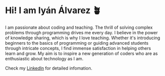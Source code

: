 # Hi! I am Iyán Álvarez 🪴
I am passionate about coding and teaching. The thrill of solving complex problems through programming drives me every day. I believe in the power of knowledge sharing, which is why I love teaching. Whether it's introducing beginners to the basics of programming or guiding advanced students through intricate concepts, I find immense satisfaction in helping others learn and grow. My aim is to inspire a new generation of coders who are as enthusiastic about technology as I am.

Check my [LinkedIn](https://www.linkedin.com/in/iyan-alvarez/) for detailed infomation.
